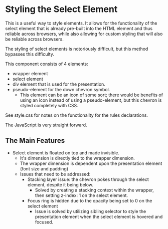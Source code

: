 # Styling the Select Element

This is a useful way to style elements. It allows for the functionality of the select element that is already pre-built into the HTML element and thus reliable across browsers, while also allowing for custom styling that will also be reliable across browsers. 

The styling of select elements is notoriously difficult, but this method bypasses this difficulty. 

This component consists of 4 elements:
- wrapper element
- select element
- div element that is used for the presentation.
- pseudo-element for the down chevron symbol.
    - This element can be an icon of some sort; there would be benefits of using an icon instead of using a pseudo-element, but this chevron is styled completely with CSS.

See style.css for notes on the functionality for the rules declarations.

The JavaScript is very straight forward. 

## The Main Features
- Select element is floated on top and made invisible. 
    - It's dimension is directly tied to the wrapper dimension.
    - The wrapper dimension is dependent upon the presentation element (font size and padding)
    - Issues that need to be addressed:
        - Stacking layer issue: the chevron pokes through the select element, despite it being below.
            - Solved by creating a stacking context within the wrapper, then setting z-index: 1 on the select element. 
        - Focus ring is hidden due to the opacity being set to 0 on the select element
            - Issue is solved by utilizing sibling selector to style the presentation element when the select element is hovered and focused.